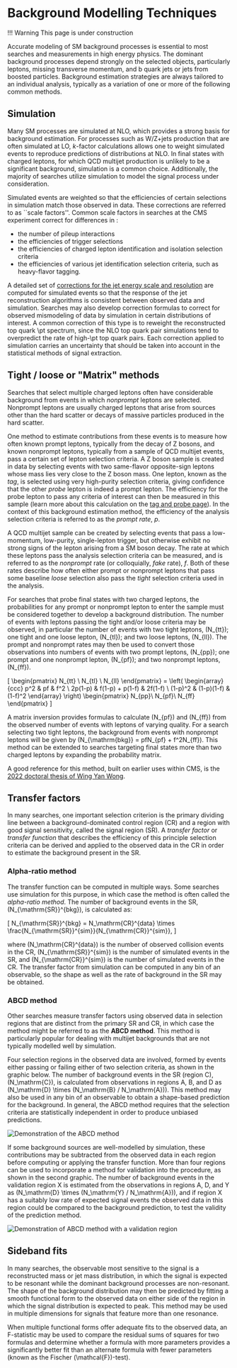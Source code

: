 # Background Modelling Techniques

!!! Warning
    This page is under construction

Accurate modeling of SM background processes is essential to most searches and measurements in high energy physics.
The dominant background processes depend strongly on the selected objects, particularly leptons, missing
transverse momentum, and b quark jets or jets from boosted particles. Background estimation strategies
are always tailored to an individual analysis, typically as a variation of one or more of the following
common methods.

## Simulation

Many SM processes are simulated at NLO, which provides a strong basis for background
estimation. For processes such as W/Z+jets production that are often simulated at LO, *k*-factor
calculations allows one to weight simulated events to reproduce predictions of distributions at NLO.
In final states with charged leptons, for which QCD multijet production is unlikely to be a significant background, simulation is a common choice.
Additionally, the majority of searches utilize simulation to model the signal process under consideration.

Simulated events are weighted so that the efficiencies of certain selections
in simulation match those observed in data. These corrections are referred to as ``scale factors''.
Common scale factors in searches at the CMS experiment correct
for differences in :

- the number of pileup interactions
- the efficiencies of trigger selections
- the efficiencies of charged lepton identification and isolation selection criteria
- the efficiencies of various jet identification selection criteria, such as heavy-flavor tagging.

A detailed set of [corrections for the jet energy scale and resolution](systematics/objectsuncertain/jetmetuncertain.md) are computed for simulated events so that the
response of the jet reconstruction algorithms is consistent between observed data and simulation. Searches may also develop
correction formulas to correct for observed mismodeling of data by simulation in certain distributions of interest.
A common correction of this type is to reweight the reconstructed top quark \pt spectrum, since the NLO top quark pair simulations
tend to overpredict the rate of high-\pt top quark pairs. Each correction applied to simulation carries an uncertainty
that should be taken into account in the statistical methods of signal extraction.

## Tight / loose or "Matrix" methods

Searches that select multiple charged leptons often have considerable background
from events in which *nonprompt* leptons are selected. Nonprompt leptons are usually charged leptons that arise from
sources other than the hard scatter or decays of massive particles produced in the hard scatter.

One method to estimate contributions from these events is to measure how often known prompt leptons, typically from the
decay of Z bosons, and known nonprompt leptons, typically from a sample of QCD multijet events, pass a certain set of
lepton selection criteria. A Z boson sample is created in data by selecting events with two same-flavor opposite-sign
leptons whose mass lies very close to the Z boson mass. One lepton, known as the *tag*, is selected using very high-purity
selection criteria, giving confidence that the other *probe* lepton is indeed a prompt lepton. The efficiency for the
probe lepton to pass any criteria of interest can then be measured in this sample (learn more about this calculation
on the [tag and probe page](selection/idefficiencystudy/tagandprobe.md)). In the context of this background
estimation method, the efficiency of the analysis selection criteria is referred to as the *prompt rate*, $p$.

A QCD multijet sample can be created by selecting events that pass a low-momentum, low-purity, single-lepton trigger, but otherwise
exhibit no strong signs of the lepton arising from a SM boson decay. The rate at which these leptons pass the analysis selection
criteria can be measured, and is referred to as the *nonprompt* rate (or colloquially, *fake* rate), $f$. Both of these rates
describe how often either prompt or nonprompt leptons that pass some baseline *loose* selection also pass the *tight*
selection criteria used in the analysis.

For searches that probe final states with two charged leptons, the probabilities for any prompt or nonprompt lepton to enter the sample must be considered
together to develop a background distribution.
The number of events with leptons passing the tight and/or loose criteria may be observed, in particular the number of events with two tight leptons, \(N_{tt}\); one tight and one loose lepton, \(N_{tl}\); and two loose leptons, \(N_{ll}\).
The prompt and nonprompt rates may then be used to convert those observations into numbers of events with two prompt leptons, \(N_{pp}\); one prompt and one nonprompt lepton, \(N_{pf}\); and two nonprompt leptons, \(N_{ff}\).

\[
\begin{pmatrix}
  N_{tt} \\
  N_{tl} \\
  N_{ll}
\end{pmatrix} = \left( \begin{array}{ccc}
  p^2 & pf & f^2 \\
  2p(1-p) & f(1-p) + p(1-f) & 2f(1-f) \\
  (1-p)^2 & (1-p)(1-f) & (1-f)^2
\end{array} \right)
\begin{pmatrix}
  N_{pp}\\
  N_{pf}\\
  N_{ff}
\end{pmatrix}
\]

A matrix inversion provides formulas to calculate \(N_{pf}\) and \(N_{ff}\) from the observed number of events with leptons of
varying quality. For a search selecting two tight leptons, the background from events with nonprompt leptons will be given
by \(N_{\mathrm{bkg}} = pfN_{pf} + f^2N_{ff}\). This method can be extended to searches targeting final states more than two charged leptons by expanding the probability matrix.

A good reference for this method, built on earlier uses within CMS, is the [2022 doctoral thesis of Wing Yan Wong](http://cds.cern.ch/record/2808538).

## Transfer factors

In many searches, one important selection criterion is the primary dividing line between
a background-dominated control region (CR) and a region with good signal sensitivity, called the signal region (SR).
A *transfer factor* or *transfer function*
that describes the efficiency of this principle selection criteria can be derived and applied to the observed data in the
CR in order to estimate the background present in the SR.

### Alpha-ratio method

The transfer function can be computed in multiple ways. Some searches use simulation for this purpose, in which
case the method is often called the *alpha-ratio method*. The number of background events in the SR, \(N_{\mathrm{SR}}^{bkg}\), is calculated
as:

\[
N_{\mathrm{SR}}^{bkg} = N_\mathrm{CR}^{data} \times \frac{N_{\mathrm{SR}}^{sim}}{N_{\mathrm{CR}}^{sim}},
\]

where \(N_\mathrm{CR}^{data}\) is the number of observed collision events in the CR, \(N_{\mathrm{SR}}^{sim}\) is the number of simulated events in the SR,
and \(N_{\mathrm{CR}}^{sim}\) is the number of simulated events in the CR.
The transfer factor from simulation can be computed in any bin of an observable, so the shape as well as the rate of
background in the SR may be obtained.

### ABCD method

Other searches measure transfer factors using observed data in selection regions that are distinct from the primary SR and CR,
in which case the method might be referred to as the **ABCD method**. This method is particularly popular for dealing with multijet
backgrounds that are not typically modelled well by simulation.

Four selection regions in the observed data are involved,
formed by events either passing or failing either of two selection criteria, as shown in the graphic below. The
number of background events in the SR (region C), \(N_\mathrm{C}\), is calculated from observations in regions A, B, and D as
\(N_\mathrm{D} \times (N_\mathrm{B} / N_\mathrm{A})\). This method may also be used in any bin of an observable to obtain a shape-based prediction for the background.
In general, the ABCD method requires that the selection criteria are statistically independent in order to produce unbiased predictions.

![Demonstration of the ABCD method](../images/ABCD.png)

If some background sources are well-modelled by
simulation, these contributions may be subtracted from the observed data in each region before computing or applying the transfer function.
More than four regions can be used to incorporate a method for validation into the procedure, as shown in the second graphic.
The number of background events in the validation region X is estimated from the observations in regions A, D, and Y as \(N_\mathrm{D} \times (N_\mathrm{Y} / N_\mathrm{A})\), and if region X has a suitably low rate of
expected signal events the observed data in this region could be compared to the background prediction, to test the validity
of the prediction method.

![Demonstration of ABCD method with a validation region](../images/ABCDext.png)

## Sideband fits

In many searches, the observable most sensitive to the signal is a reconstructed mass
or jet mass distribution, in which the signal is expected to be resonant while the dominant background
processes are non-resonant. The shape of the background distribution may then be predicted by fitting a smooth
functional form to the observed data on either side of the region in which the signal distribution is expected to peak. This method
may be used in multiple dimensions for signals that feature more than one resonance.

When multiple functional forms offer adequate fits to the observed data, an F-statistic may be used to compare the residual sums of
squares for two formulas and determine whether a formula with more parameters provides a significantly better
fit than an alternate formula with fewer parameters (known as the Fischer \(\mathcal{F}\)-test).
